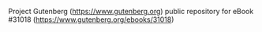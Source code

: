 Project Gutenberg (https://www.gutenberg.org) public repository for eBook #31018 (https://www.gutenberg.org/ebooks/31018)
